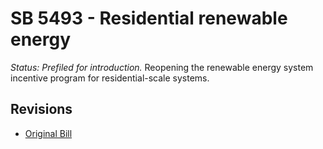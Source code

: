 # SB 5493 - Residential renewable energy
*Status: Prefiled for introduction.*
Reopening the renewable energy system incentive program for residential-scale systems.

## Revisions
* [Original Bill](1/)